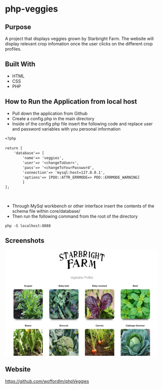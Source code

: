 # php-veggies

## Purpose
A project that displays veggies grown by Starbright Farm. The website will display relevant crop infomation once the user clicks on the different crop profiles. 

## Built With
* HTML
* CSS
* PHP
## How to Run the Application from local host

* Pull down the application from Github
* Create a config.php in the main directory
* Inside of the config  php file insert the following code and replace user and password variables with you personal information

```
<?php

return [
    'database'=> [
        'name'=> 'veggies',
        'user'=> '<changeToUser>',
        'pass'=> '<changeToYourPassword',
        'connection'=> 'mysql:host=127.0.0.1',
        'options'=> [PDO::ATTR_ERRMODE=> PDO::ERRMODE_WARNING]
        ]
];



```

* Through MySql workbench or other interface insert the contents of the schema file within core/database/
* Then run the following command from the root of the directory 

```
php -S localhost:8888

```
## Screenshots
![](./images/screenShot.png)


## Website

https://github.com/woffordlm/phpVeggies